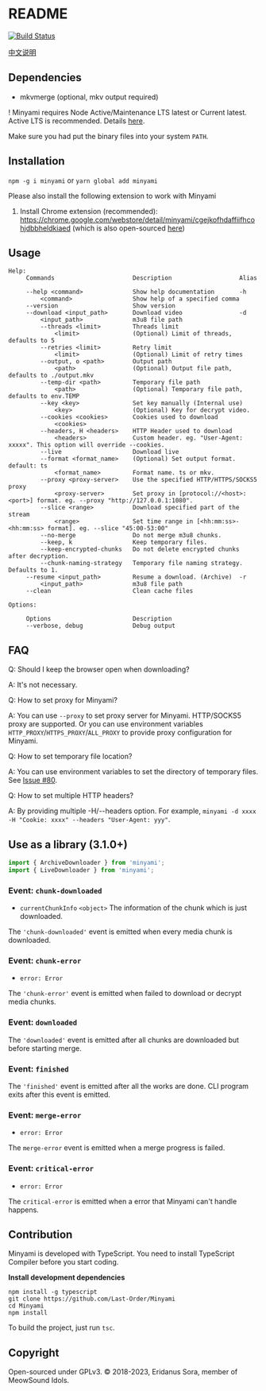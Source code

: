 # README

[![Build Status](https://github.com/Last-Order/Minyami/workflows/Node%20CI/badge.svg)](https://github.com/Last-Order/Minyami/actions)

[中文说明](readme.zh-cn.md)

## Dependencies

-   mkvmerge (optional, mkv output required)

! Minyami requires Node Active/Maintenance LTS latest or Current latest. Active LTS is recommended. Details [here](https://nodejs.org/en/about/releases/).

Make sure you had put the binary files into your system `PATH`.

## Installation

`npm -g i minyami` or `yarn global add minyami`

Please also install the following extension to work with Minyami

1. Install Chrome extension (recommended): https://chrome.google.com/webstore/detail/minyami/cgejkofhdaffiifhcohjdbbheldkiaed (which is also open-sourced [here](https://github.com/Last-Order/Minyami-chrome-extension))

## Usage

```
Help:
     Commands                      Description                   Alias

     --help <command>              Show help documentation       -h
         <command>                 Show help of a specified comma
     --version                     Show version
     --download <input_path>       Download video                -d
         <input_path>              m3u8 file path
         --threads <limit>         Threads limit
             <limit>               (Optional) Limit of threads, defaults to 5
         --retries <limit>         Retry limit
             <limit>               (Optional) Limit of retry times
         --output, o <path>        Output path
             <path>                (Optional) Output file path, defaults to ./output.mkv
         --temp-dir <path>         Temporary file path
             <path>                (Optional) Temporary file path, defaults to env.TEMP
         --key <key>               Set key manually (Internal use)
             <key>                 (Optional) Key for decrypt video.
         --cookies <cookies>       Cookies used to download
             <cookies>
         --headers, H <headers>    HTTP Header used to download
             <headers>             Custom header. eg. "User-Agent: xxxxx". This option will override --cookies.
         --live                    Download live
         --format <format_name>    (Optional) Set output format. default: ts
             <format_name>         Format name. ts or mkv.
         --proxy <proxy-server>    Use the specified HTTP/HTTPS/SOCKS5 proxy
             <proxy-server>        Set proxy in [protocol://<host>:<port>] format. eg. --proxy "http://127.0.0.1:1080".
         --slice <range>           Download specified part of the stream
             <range>               Set time range in [<hh:mm:ss>-<hh:mm:ss> format]. eg. --slice "45:00-53:00"
         --no-merge                Do not merge m3u8 chunks.
         --keep, k                 Keep temporary files.
         --keep-encrypted-chunks   Do not delete encrypted chunks after decryption.
         --chunk-naming-strategy   Temporary file naming strategy. Defaults to 1.
     --resume <input_path>         Resume a download. (Archive)  -r
         <input_path>              m3u8 file path
     --clean                       Clean cache files

Options:

     Options                       Description
     --verbose, debug              Debug output

```

## FAQ

Q: Should I keep the browser open when downloading?

A: It's not necessary.

Q: How to set proxy for Minyami?

A: You can use `--proxy` to set proxy server for Minyami. HTTP/SOCKS5 proxy are supported. Or you can use environment variables `HTTP_PROXY`/`HTTPS_PROXY`/`ALL_PROXY` to provide proxy configuration for Minyami.

Q: How to set temporary file location?

A: You can use environment variables to set the directory of temporary files. See [Issue #80](https://github.com/Last-Order/Minyami/issues/80#issuecomment-869132412).

Q: How to set multiple HTTP headers?

A: By providing multiple -H/--headers option. For example, `minyami -d xxxx -H "Cookie: xxxx" --headers "User-Agent: yyy"`.

## Use as a library (3.1.0+)

```TypeScript
import { ArchiveDownloader } from 'minyami';
import { LiveDownloader } from 'minyami';
```

### Event: `chunk-downloaded`

-   `currentChunkInfo` `<object>` The information of the chunk which is just downloaded.

The `'chunk-downloaded'` event is emitted when every media chunk is downloaded.

### Event: `chunk-error`

-   `error: Error`

The `'chunk-error'` event is emitted when failed to download or decrypt media chunks.

### Event: `downloaded`

The `'downloaded'` event is emitted after all chunks are downloaded but before starting merge.

### Event: `finished`

The `'finished'` event is emitted after all the works are done. CLI program exits after this event is emitted.

### Event: `merge-error`

-   `error: Error`

The `merge-error` event is emitted when a merge progress is failed.

### Event: `critical-error`

-   `error: Error`

The `critical-error` is emitted when a error that Minyami can't handle happens.

## Contribution

Minyami is developed with TypeScript. You need to install TypeScript Compiler before you start coding.

**Install development dependencies**

```
npm install -g typescript
git clone https://github.com/Last-Order/Minyami
cd Minyami
npm install
```

To build the project, just run `tsc`.

## Copyright

Open-sourced under GPLv3. © 2018-2023, Eridanus Sora, member of MeowSound Idols.
